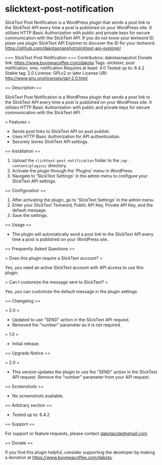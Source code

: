 # slicktext-post-notification
SlickText Post Notification is a WordPress plugin that sends a post link to the SlickText API every time a post is published on your WordPress site. It utilizes HTTP Basic Authorization with public and private keys for secure communication with the SlickText API. If you do not know your textword ID plase use plugin SlickText API Explorer to discover the ID for your textword. https://github.com/dakotasnapshot/slicktext-api-explorer/


=== SlickText Post Notification ===
Contributors: dakotasnapshot
Donate link: https://www.buymeacoffee.com/dakota
Tags: slicktext, post notification, sms, notification
Requires at least: 4.0
Tested up to: 6.4.2
Stable tag: 2.0
License: GPLv2 or later
License URI: http://www.gnu.org/licenses/gpl-2.0.html

== Description ==

SlickText Post Notification is a WordPress plugin that sends a post link to the SlickText API every time a post is published on your WordPress site. It utilizes HTTP Basic Authorization with public and private keys for secure communication with the SlickText API.

= Features =

- Sends post links to SlickText API on post publish.
- Uses HTTP Basic Authorization for API authentication.
- Securely stores SlickText API settings.

== Installation ==

1. Upload the `slicktext-post-notification` folder to the `/wp-content/plugins/` directory.
2. Activate the plugin through the 'Plugins' menu in WordPress.
3. Navigate to 'SlickText Settings' in the admin menu to configure your SlickText API settings.

== Configuration ==

1. After activating the plugin, go to 'SlickText Settings' in the admin menu.
2. Enter your SlickText Textword, Public API Key, Private API Key, and the default message.
3. Save the settings.

== Usage ==

- The plugin will automatically send a post link to the SlickText API every time a post is published on your WordPress site.

== Frequently Asked Questions ==

= Does this plugin require a SlickText account? =

Yes, you need an active SlickText account with API access to use this plugin.

= Can I customize the message sent to SlickText? =

Yes, you can customize the default message in the plugin settings.

== Changelog ==

= 2.0 =
* Updated to use "SEND" action in the SlickText API request.
* Removed the "number" parameter as it is not required.

= 1.0 =
* Initial release.

== Upgrade Notice ==

= 2.0 =
* This version updates the plugin to use the "SEND" action in the SlickText API request. Remove the "number" parameter from your API request.

== Screenshots ==
- No screenshots available.

== Arbitrary section ==

* Tested up to: 6.4.2

== Support ==

For support or feature requests, please contact dakotacole@gmail.com.

== Donate ==

If you find this plugin helpful, consider supporting the developer by making a donation at https://www.buymeacoffee.com/dakota.
